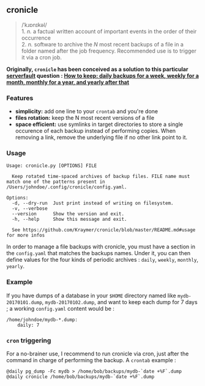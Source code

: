 ## cronicle

> /ˈkɹɒnɪkəl/  
>     1. *n.* a factual written account of important events in the order of their occurrence  
>     2. *n.* software to archive the *N* most recent backups of a file in a folder named after the job frequency. Recommended use is to trigger it via a cron job.

**Originally, `cronicle` has been conceived as a solution to this particular [serverfault](https://serverfault.com) question :   [How to keep: daily backups for a week, weekly for a month, monthly for a year, and yearly after that](https://serverfault.com/questions/575163/how-to-keep-daily-backups-for-a-week-weekly-for-a-month-monthly-for-a-year-a)**

### Features

- **simplicity:** add one line to your `crontab` and you're done
- **files rotation:** keep the N most recent versions of a file
- **space efficient:** use symlinks in target directories to store a single occurence of each backup instead of performing copies. When removing a link, remove the underlying file if no other link point to it.

### Usage

    Usage: cronicle.py [OPTIONS] FILE

      Keep rotated time-spaced archives of backup files. FILE name must match one of the patterns present in /Users/johndoe/.config/cronicle/config.yaml.

    Options:
      -d, --dry-run  Just print instead of writing on filesystem.
      -v, --verbose
      --version      Show the version and exit.
      -h, --help     Show this message and exit.

      See https://github.com/Kraymer/cronicle/blob/master/README.md#usage for more infos

In order to manage a file backups with cronicle, you must have a section
in the `config.yaml` that matches the backups names.
Under it, you can then define values for the four kinds of periodic archives : `daily`, `weekly`, `monthly`, `yearly`.

### Example

If you have dumps of a database in your `$HOME` directory named like `mydb-20170101.dump`, `mydb-20170102.dump`, and want to keep each dump for 7 days ; a working `config.yaml` content would be :

    /home/johndoe/mydb-*.dump:
        daily: 7


### `cron` triggering

For a no-brainer use, I recommend to run cronicle via cron, just after the command in charge of performing the backup. A `crontab` example :

    @daily pg_dump -Fc mydb > /home/bob/backups/mydb-`date +%F`.dump
    @daily cronicle /home/bob/backups/mydb-`date +%F`.dump



